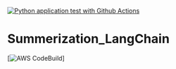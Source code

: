 [![Python application test with Github Actions](https://github.com/Ghouma-workspace/Summerization_LangChain/actions/workflows/new_CI.yml/badge.svg)](https://github.com/Ghouma-workspace/Summerization_LangChain/actions/workflows/CI-testing.yml)
# Summerization_LangChain
[![AWS CodeBuild](https://codebuild.eu-west-3.amazonaws.com/badges?uuid=eyJlbmNyeXB0ZWREYXRhIjoiMUlRMUFVMDNwUFVTNHhFcjhBUk1SL1hZSXcyNWw3NXo0eHgyMkJ6dFpZYVIzK0NDL0c3VXVHUXBVTDJlTkY3VWV5ZDhsVys3Q0tGMlFBV1RWR1RTQkxRPSIsIml2UGFyYW1ldGVyU3BlYyI6ImJETk9rM3krcnR6ZHk5M1EiLCJtYXRlcmlhbFNldFNlcmlhbCI6MX0%3D&branch=main)]